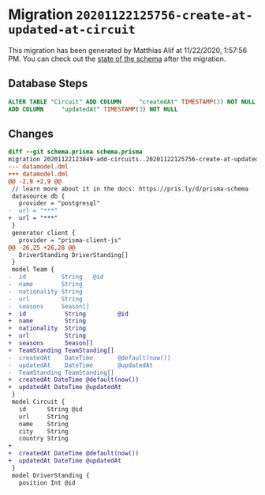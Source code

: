 # Migration `20201122125756-create-at-updated-at-circuit`

This migration has been generated by Matthias Alif at 11/22/2020, 1:57:56 PM.
You can check out the [state of the schema](./schema.prisma) after the migration.

## Database Steps

```sql
ALTER TABLE "Circuit" ADD COLUMN     "createdAt" TIMESTAMP(3) NOT NULL DEFAULT CURRENT_TIMESTAMP,
ADD COLUMN     "updatedAt" TIMESTAMP(3) NOT NULL
```

## Changes

```diff
diff --git schema.prisma schema.prisma
migration 20201122123849-add-circuits..20201122125756-create-at-updated-at-circuit
--- datamodel.dml
+++ datamodel.dml
@@ -2,9 +2,9 @@
 // learn more about it in the docs: https://pris.ly/d/prisma-schema
 datasource db {
   provider = "postgresql"
-  url = "***"
+  url = "***"
 }
 generator client {
   provider = "prisma-client-js"
@@ -26,25 +26,28 @@
   DriverStanding DriverStanding[]
 }
 model Team {
-  id          String   @id
-  name        String
-  nationality String
-  url         String
-  seasons     Season[]
+  id           String         @id
+  name         String
+  nationality  String
+  url          String
+  seasons      Season[]
+  TeamStanding TeamStanding[]
-  createdAt    DateTime       @default(now())
-  updatedAt    DateTime       @updatedAt
-  TeamStanding TeamStanding[]
+  createdAt DateTime @default(now())
+  updatedAt DateTime @updatedAt
 }
 model Circuit {
   id      String @id
   url     String
   name    String
   city    String
   country String
+
+  createdAt DateTime @default(now())
+  updatedAt DateTime @updatedAt
 }
 model DriverStanding {
   position Int @id
```


